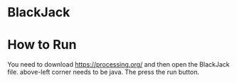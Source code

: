 # BlackJack

# How to Run
You need to download https://processing.org/ and then open the BlackJack file. above-left corner needs to be java. The press the run button.